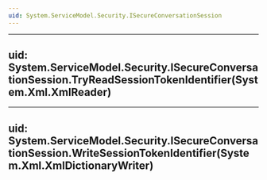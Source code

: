 ```yaml
---
uid: System.ServiceModel.Security.ISecureConversationSession
---
```


---
uid: System.ServiceModel.Security.ISecureConversationSession.TryReadSessionTokenIdentifier(System.Xml.XmlReader)
---

---
uid: System.ServiceModel.Security.ISecureConversationSession.WriteSessionTokenIdentifier(System.Xml.XmlDictionaryWriter)
---
